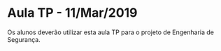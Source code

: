 # Aula TP - 11/Mar/2019

Os alunos deverão utilizar esta aula TP para o projeto de Engenharia de Segurança.
